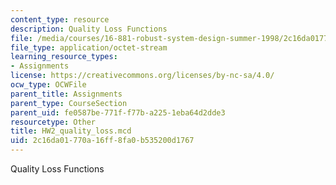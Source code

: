 ```yaml
---
content_type: resource
description: Quality Loss Functions
file: /media/courses/16-881-robust-system-design-summer-1998/2c16da01770a16ff8fa0b535200d1767_HW2_quality_loss.mcd
file_type: application/octet-stream
learning_resource_types:
- Assignments
license: https://creativecommons.org/licenses/by-nc-sa/4.0/
ocw_type: OCWFile
parent_title: Assignments
parent_type: CourseSection
parent_uid: fe0587be-771f-f77b-a225-1eba64d2dde3
resourcetype: Other
title: HW2_quality_loss.mcd
uid: 2c16da01-770a-16ff-8fa0-b535200d1767
---
```

Quality Loss Functions